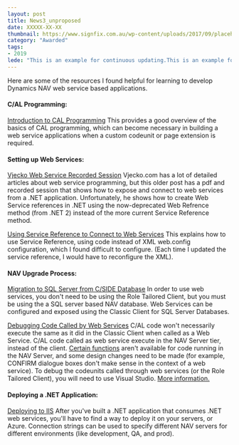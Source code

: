 ```yaml
---
layout: post
title: News3_unproposed
date: XXXXX-XX-XX
thumbnail: https://www.signfix.com.au/wp-content/uploads/2017/09/placeholder-600x400.png
category: "Awarded"
tags:
- 2019
lede: "This is an example for continuous updating.This is an example for continuous updating.This is an example for continuous updating.This is an example for continuous updating.This is an example for continuous updating.This is an example for continuous updating.This is an example for continuous updating."
---
```


Here are some of the resources I found helpful for learning to develop Dynamics NAV web service based applications.

#### C/AL Programming:

[Introduction to CAL Programming](http://www.consultec.es/DocTutoriales/Introduction_to_CAL_Programming.pdf)
This provides a good overview of the basics of CAL programming, which can become necessary in building a web service applications when a custom codeunit or page extension is required.

#### Setting up Web Services:
[Vjecko Web Service Recorded Session](http://vjeko.com/blog/connecting-to-nav-through-web-services-recorded-session)
Vjecko.com has a lot of detailed articles about web service programming, but this older post has a pdf and recorded session that shows how to expose and connect to web services from a .NET application.  Unfortunately, he shows how to create Web Service references in .NET using the now-deprecated Web Refrence method (from .NET 2) instead of the more current Service Reference method.

[Using Service Reference to Connect to Web Services](http://blogs.msdn.com/b/freddyk/archive/2010/01/20/connecting-to-nav-web-services-from-c-using-service-reference-config-file-version.aspx)
This explains how to use Service Reference, using code instead of XML web.config configuration, which I found difficult to configure.  (Each time I updated the service reference, I would have to reconfigure the XML).

#### NAV Upgrade Process:
[Migration to SQL Server from C/SIDE Database](http://saurav-nav.blogspot.com/2012/12/nav-2013-upgrade-part-iv-sql-migration.html)
In order to use web services, you don't need to be using the Role Tailored Client, but you must be using the a SQL server based NAV database.  Web Services can be configured and exposed using the Classic Client for SQL Server Databases.

[Debugging Code Called by Web Services](http://blogs.msdn.com/b/nav/archive/2012/03/05/rtc-debugging.aspx)
C/AL code won't necessarily execute the same as it did in the Classic Client when called  as a Web Service.  C/AL code called as web service execute in the NAV Server tier, instead of the client.  [Certain functions](http://msdn.microsoft.com/en-us/library/ff477107.aspx) aren't available for code running in the NAV Server, and some design changes need to be made (for example, CONFIRM dialogue boxes don't make sense in the context of a web service).  To debug the codeunits called through web services (or the Role Tailored Client), you will need to use Visual Studio.
[More information.](http://msdn.microsoft.com/en-us/library/dd338765.aspx#SU)

#### Deploying a .NET Application:
[Deploying to IIS](http://www.asp.net/mvc/overview/deployment/visual-studio-web-deployment/deploying-to-iis)  After you've built a .NET application that consumes .NET web services, you'll have to find a way to deploy it on your servers, or Azure.  Connection strings can be used to specify different NAV servers for different environments (like development, QA, and prod).

